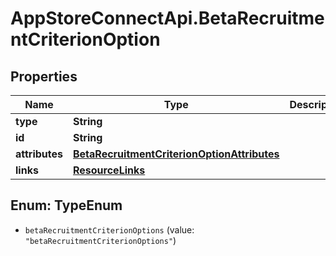 # AppStoreConnectApi.BetaRecruitmentCriterionOption

## Properties

Name | Type | Description | Notes
------------ | ------------- | ------------- | -------------
**type** | **String** |  | 
**id** | **String** |  | 
**attributes** | [**BetaRecruitmentCriterionOptionAttributes**](BetaRecruitmentCriterionOptionAttributes.md) |  | [optional] 
**links** | [**ResourceLinks**](ResourceLinks.md) |  | [optional] 



## Enum: TypeEnum


* `betaRecruitmentCriterionOptions` (value: `"betaRecruitmentCriterionOptions"`)





